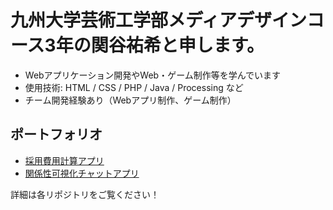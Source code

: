 # 九州大学芸術工学部メディアデザインコース3年の関谷祐希と申します。

- Webアプリケーション開発やWeb・ゲーム制作等を学んでいます
- 使用技術: HTML / CSS / PHP / Java / Processing など
- チーム開発経験あり（Webアプリ制作、ゲーム制作）

## ポートフォリオ
- [採用費用計算アプリ](https://github.com/philitan/helptech04)
- [関係性可視化チャットアプリ]()

詳細は各リポジトリをご覧ください！


<!---
yuki8161224/yuki8161224 is a ✨ special ✨ repository because its `README.md` (this file) appears on your GitHub profile.
You can click the Preview link to take a look at your changes.
--->
